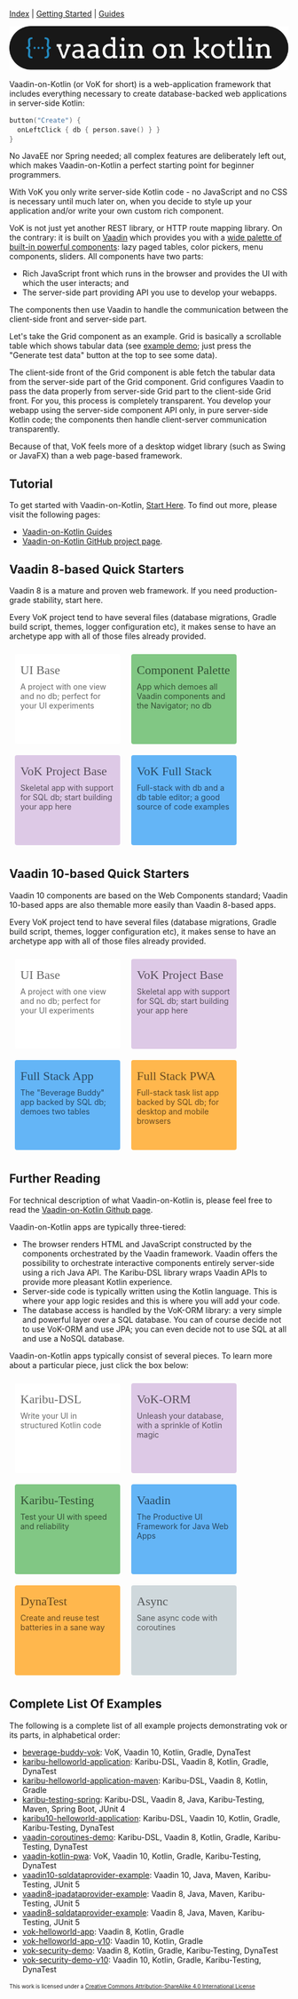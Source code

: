 [Index](index.html) | [Getting Started](gettingstarted.html) | [Guides](vok-guides.html)

![VoK Logo](iconography/vok_logo_small.svg)

Vaadin-on-Kotlin (or VoK for short) is a web-application framework that includes everything necessary to create database-backed web applications in server-side Kotlin:

```kotlin
button("Create") {
  onLeftClick { db { person.save() } }
}
```

No JavaEE nor Spring needed; all complex features are deliberately left out, which makes Vaadin-on-Kotlin a perfect
starting point for beginner programmers.

With VoK you only write server-side Kotlin code - no JavaScript and no CSS is necessary until much later on, when you decide
to style up your application and/or write your own custom rich component. 

VoK is not just yet another REST library, or HTTP route mapping library. On the contrary: it is built on [Vaadin](https://vaadin.com) which provides you with a
[wide palette of built-in powerful components](https://karibu-uitest.herokuapp.com/): lazy paged tables, color pickers, menu components, sliders.
All components have two parts:

* Rich JavaScript front which runs in the browser and provides the UI with which the user interacts; and
* The server-side part providing API you use to develop your webapps.

The components then use Vaadin to handle the communication
between the client-side front and server-side part.

Let's take the Grid component as an example. Grid is basically a scrollable table which shows tabular data
(see [example demo](https://vok-crud.herokuapp.com/crud); just press the "Generate test data" button at the top to see some data).

The client-side front of the Grid component is able fetch
the tabular data from the server-side part of the Grid component. Grid configures Vaadin to pass the data properly from server-side Grid
part to the client-side Grid front. For you, this process is completely transparent.
You develop your webapp using the server-side component API only, in pure server-side Kotlin code; the components then handle
client-server communication transparently.

Because of that, VoK feels more of a desktop widget library (such as Swing or JavaFX) than a web page-based framework.

## Tutorial

To get started with Vaadin-on-Kotlin, [Start Here](gettingstarted.html). To find out more, please visit the following pages:

* [Vaadin-on-Kotlin Guides](vok-guides.md)
* [Vaadin-on-Kotlin GitHub project page](https://github.com/mvysny/vaadin-on-kotlin).

## Vaadin 8-based Quick Starters

<style>
.box {
  border-radius: 4px;
  padding: 16px 10px;
  margin: 10px;
  width: 170px;
  height: 130px;
  transition: box-shadow 200ms;
  transition-timing-function: cubic-bezier(0.55, 0, 0.1, 1);
  color: rgba(0, 0, 0, 0.6);
  cursor: pointer;
}
.box:hover {
  box-shadow: 0 5px 10px rgba(0,0,0,.15);
}
.app {
  background: rgb(221, 201, 230);
}
.fe {
  background: rgb(129, 199, 132);
}
.md {
  background: rgb(255, 255, 255);
}
.go {
  background: rgb(100, 181, 246);
}
.au {
  background: rgb(255, 183, 77);
}
.pt {
  background: rgb(207, 216, 220);
}
.box .caption {
  font-size: 22px;
  font-family: Arvo, Monaco, serif;
}
.box .body {
  padding-top: 8px;
  font-size: 14px;
}
</style>

Vaadin 8 is a mature and proven web framework. If you need production-grade stability, start here.

Every VoK project tend to have several files (database migrations, Gradle build script, themes, logger configuration etc), it makes sense to
have an archetype app with all of those files already provided.

<div style="display: flex; flex-wrap: wrap">
<div onclick="location.href='https://github.com/mvysny/karibu-helloworld-application';" class="box md"><div class="caption">UI Base</div><div class="body">A project with one view and no db; perfect for your UI experiments</div></div>
<div onclick="location.href='https://github.com/mvysny/karibu-dsl/tree/master/karibu-dsl-v8#component-palette-app';" class="box fe"><div class="caption">Component Palette</div><div class="body">App which demoes all Vaadin components and the Navigator; no db</div></div>
<div onclick="location.href='https://github.com/mvysny/vok-helloworld-app';" class="box app"><div class="caption">VoK Project Base</div><div class="body">Skeletal app with support for SQL db; start building your app here</div></div>
<div onclick="location.href='https://github.com/mvysny/vaadin-on-kotlin#example-project';" class="box go"><div class="caption">VoK Full Stack</div><div class="body">Full-stack with db and a db table editor; a good source of code examples</div></div>
</div>

## Vaadin 10-based Quick Starters

Vaadin 10 components are based on the Web Components standard; Vaadin 10-based apps are also themable more easily than Vaadin 8-based apps.

Every VoK project tend to have several files (database migrations, Gradle build script, themes, logger configuration etc), it makes sense to
have an archetype app with all of those files already provided.

<div style="display: flex; flex-wrap: wrap">
<div onclick="location.href='https://github.com/mvysny/karibu10-helloworld-application';" class="box md"><div class="caption">UI Base</div><div class="body">A project with one view and no db; perfect for your UI experiments</div></div>
<div onclick="location.href='https://github.com/mvysny/vok-helloworld-app-v10';" class="box app"><div class="caption">VoK Project Base</div><div class="body">Skeletal app with support for SQL db; start building your app here</div></div>
<div onclick="location.href='https://github.com/mvysny/beverage-buddy-vok';" class="box go"><div class="caption">Full Stack App</div><div class="body">The "Beverage Buddy" app backed by SQL db; demoes two tables</div></div>
<div onclick="location.href='https://github.com/mvysny/vaadin-kotlin-pwa';" class="box au"><div class="caption">Full Stack PWA</div><div class="body">Full-stack task list app backed by SQL db; for desktop and mobile browsers</div></div>
</div>

## Further Reading

For technical description of what Vaadin-on-Kotlin is, please feel free to read the [Vaadin-on-Kotlin Github page](https://github.com/mvysny/vaadin-on-kotlin).

Vaadin-on-Kotlin apps are typically three-tiered:

* The browser renders HTML and JavaScript constructed by the components orchestrated by the Vaadin framework. Vaadin offers the possibility to orchestrate
  interactive components entirely server-side using a rich Java API. The Karibu-DSL library wraps Vaadin APIs to provide more pleasant Kotlin experience.
* Server-side code is typically written using the Kotlin language. This is where your app logic resides and this is where you will add your code.
* The database access is handled by the VoK-ORM library: a very simple and powerful layer over a SQL database. You can of course decide not to use
  VoK-ORM and use JPA; you can even decide not to use SQL at all and use a NoSQL database.

Vaadin-on-Kotlin apps typically consist of several pieces. To learn more about a particular piece, just click the box below: 

<div style="display: flex; flex-wrap: wrap">
<div onclick="location.href='https://github.com/mvysny/karibu-dsl';" class="box md"><div class="caption">Karibu-DSL</div><div class="body">Write your UI in structured Kotlin code</div></div>
<div onclick="location.href='https://github.com/mvysny/vok-orm';" class="box app"><div class="caption">VoK-ORM</div><div class="body">Unleash your database, with a sprinkle of Kotlin magic</div></div>
<div onclick="location.href='https://github.com/mvysny/karibu-testing';" class="box fe"><div class="caption">Karibu-Testing</div><div class="body">Test your UI with speed and reliability</div></div>
<div onclick="location.href='https://vaadin.com/';" class="box go"><div class="caption">Vaadin</div><div class="body">The Productive UI Framework for Java Web Apps</div></div>
<div onclick="location.href='https://github.com/mvysny/dynatest';" class="box au"><div class="caption">DynaTest</div><div class="body">Create and reuse test batteries in a sane way</div></div>
<div onclick="location.href='https://github.com/mvysny/vaadin-coroutines-demo';" class="box pt"><div class="caption">Async</div><div class="body">Sane async code with coroutines</div></div>
</div>

## Complete List Of Examples

The following is a complete list of all example projects demonstrating vok or its parts, in alphabetical order:

* [beverage-buddy-vok](https://github.com/mvysny/beverage-buddy-vok): VoK, Vaadin 10, Kotlin, Gradle, DynaTest
* [karibu-helloworld-application](https://github.com/mvysny/karibu-helloworld-application): Karibu-DSL, Vaadin 8, Kotlin, Gradle, DynaTest
* [karibu-helloworld-application-maven](https://github.com/mvysny/karibu-helloworld-application-maven): Karibu-DSL, Vaadin 8, Kotlin, Gradle
* [karibu-testing-spring](https://github.com/mvysny/karibu-testing-spring): Karibu-DSL, Vaadin 8, Java, Karibu-Testing, Maven, Spring Boot, JUnit 4
* [karibu10-helloworld-application](https://github.com/mvysny/karibu10-helloworld-application): Karibu-DSL, Vaadin 10, Kotlin, Gradle, Karibu-Testing, DynaTest
* [vaadin-coroutines-demo](https://github.com/mvysny/vaadin-coroutines-demo): Karibu-DSL, Vaadin 8, Kotlin, Gradle, Karibu-Testing, DynaTest
* [vaadin-kotlin-pwa](https://github.com/mvysny/vaadin-coroutines-demo): VoK, Vaadin 10, Kotlin, Gradle, Karibu-Testing, DynaTest
* [vaadin10-sqldataprovider-example](https://github.com/mvysny/vaadin10-sqldataprovider-example): Vaadin 10, Java, Maven, Karibu-Testing, JUnit 5
* [vaadin8-jpadataprovider-example](https://github.com/mvysny/vaadin10-jpadataprovider-example): Vaadin 8, Java, Maven, Karibu-Testing, JUnit 5
* [vaadin8-sqldataprovider-example](https://github.com/mvysny/vaadin10-sqldataprovider-example): Vaadin 8, Java, Maven, Karibu-Testing, JUnit 5
* [vok-helloworld-app](https://github.com/mvysny/vok-helloworld-app): Vaadin 8, Kotlin, Gradle
* [vok-helloworld-app-v10](https://github.com/mvysny/vok-helloworld-app-v10): Vaadin 10, Kotlin, Gradle
* [vok-security-demo](https://github.com/mvysny/vok-security-demo): Vaadin 8, Kotlin, Gradle, Karibu-Testing, DynaTest
* [vok-security-demo-v10](https://github.com/mvysny/vok-security-demo-v10): Vaadin 10, Kotlin, Gradle, Karibu-Testing, DynaTest

<sub><sup>This work is licensed under a [Creative Commons Attribution-ShareAlike 4.0 International License](https://creativecommons.org/licenses/by-sa/4.0/)</sup></sub>
